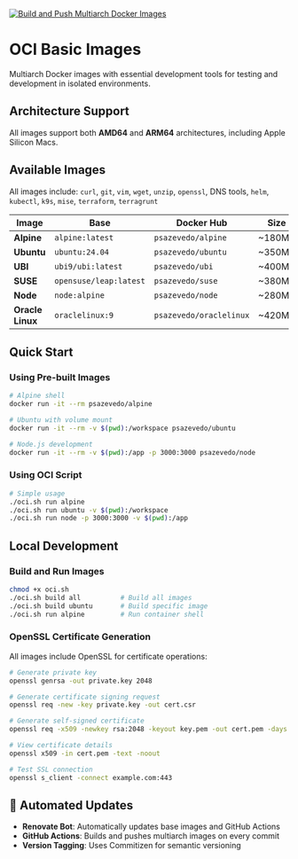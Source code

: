 [![Build and Push Multiarch Docker Images](https://github.com/pedrolsazevedo/oci/actions/workflows/ci.yaml/badge.svg?branch=main)](https://github.com/pedrolsazevedo/oci/actions/workflows/ci.yaml)

# OCI Basic Images

Multiarch Docker images with essential development tools for testing and development in isolated environments.

## Architecture Support

All images support both **AMD64** and **ARM64** architectures, including Apple Silicon Macs.

## Available Images

All images include: `curl`, `git`, `vim`, `wget`, `unzip`, `openssl`, DNS tools, `helm`, `kubectl`, `k9s`, `mise`, `terraform`, `terragrunt`

| Image | Base | Docker Hub | Size |
|-------|------|------------|------|
| **Alpine** | `alpine:latest` | `psazevedo/alpine` | ~180MB |
| **Ubuntu** | `ubuntu:24.04` | `psazevedo/ubuntu` | ~350MB |
| **UBI** | `ubi9/ubi:latest` | `psazevedo/ubi` | ~400MB |
| **SUSE** | `opensuse/leap:latest` | `psazevedo/suse` | ~380MB |
| **Node** | `node:alpine` | `psazevedo/node` | ~280MB |
| **Oracle Linux** | `oraclelinux:9` | `psazevedo/oraclelinux` | ~420MB |

## Quick Start

### Using Pre-built Images
```bash
# Alpine shell
docker run -it --rm psazevedo/alpine

# Ubuntu with volume mount
docker run -it --rm -v $(pwd):/workspace psazevedo/ubuntu

# Node.js development
docker run -it --rm -v $(pwd):/app -p 3000:3000 psazevedo/node
```

### Using OCI Script
```bash
# Simple usage
./oci.sh run alpine
./oci.sh run ubuntu -v $(pwd):/workspace
./oci.sh run node -p 3000:3000 -v $(pwd):/app
```

## Local Development

### Build and Run Images
```bash
chmod +x oci.sh
./oci.sh build all          # Build all images
./oci.sh build ubuntu       # Build specific image
./oci.sh run alpine         # Run container shell
```

### OpenSSL Certificate Generation

All images include OpenSSL for certificate operations:

```bash
# Generate private key
openssl genrsa -out private.key 2048

# Generate certificate signing request
openssl req -new -key private.key -out cert.csr

# Generate self-signed certificate
openssl req -x509 -newkey rsa:2048 -keyout key.pem -out cert.pem -days 365 -nodes

# View certificate details
openssl x509 -in cert.pem -text -noout

# Test SSL connection
openssl s_client -connect example.com:443
```

## 🔄 Automated Updates

- **Renovate Bot**: Automatically updates base images and GitHub Actions
- **GitHub Actions**: Builds and pushes multiarch images on every commit
- **Version Tagging**: Uses Commitizen for semantic versioning
